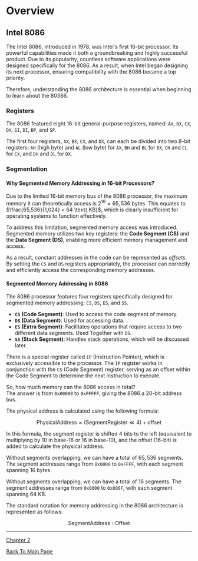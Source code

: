 # Overview

## Intel 8086

The Intel 8086, introduced in 1978, was Intel's first 16-bit processor. 
Its powerful capabilities made it both a groundbreaking and highly successful product. 
Due to its popularity, countless software applications were designed specifically 
for the 8086. As a result, when Intel began designing its next processor, 
ensuring compatibility with the 8086 became a top priority.

Therefore, understanding the 8086 architecture is essential when
beginning to learn about the 80386.

### Registers
The 8086 featured eight 16-bit general-purpose registers, named:
`AX`, `BX`, `CX`, `DX`, `SI`, `DI`, `BP`, and `SP`.

The first four registers, `AX`, `BX`, `CX`, and `DX`, can each be divided into two 8-bit registers:
`AH` (high byte) and `AL` (low byte) for `AX`,
`BH` and `BL` for `BX`,
`CH` and `CL` for `CX`,
and `DH` and `DL` for `DX`.

### Segmentation

#### Why Segmented Memory Addressing in 16-bit Processors?

Due to the limited 16-bit memory bus of the 8086 processor,
the maximum memory it can theoretically access is $2^{16} = 65,536 \text{ bytes}$. 
This equates to $\frac{65,536}{1,024} = 64 \text{ KB}$,
which is clearly insufficient for operating systems to function effectively.

To address this limitation, segmented memory access was introduced.
Segmented memory utilizes two key registers:
the **Code Segment (CS)** and the **Data Segment (DS)**,
enabling more efficient memory management and access.

As a result, constant addresses in the code can be represented as *offsets*.
By setting the `CS` and `DS` registers appropriately, the processor can correctly
and efficiently access the corresponding memory addresses.

#### Segmented Memory Addressing in 8086

The 8086 processor features four registers specifically designed for
segmented memory addressing: `CS`, `DS`, `ES`, and `SS`.

- **`CS` (Code Segment)**: Used to access the code segment of memory.
- **`DS` (Data Segment)**: Used for accessing data.
- **`ES` (Extra Segment)**: Facilitates operations that require access to two different data segments.
                            Used Together with `DS`.
- **`SS` (Stack Segment)**: Handles stack operations, which will be discussed later.

There is a special register called `IP` (Instruction Pointer),
which is exclusively accessible to the processor.
The `IP` register works in conjunction with the `CS` (Code Segment) register,
serving as an offset within the Code Segment to determine the next instruction to execute.

So, how much memory can the 8086 access in total?  
The answer is from `0x00000` to `0xFFFFF`, giving the 8086 a 20-bit address bus.

The physical address is calculated using the following formula:

$$\text{PhysicalAddress} = (\text{SegmentRegister} \ll 4) + \text{offset}$$

In this formula, the segment register is shifted 4 bits to the left 
(equivalent to multiplying by 10 in base-16 or 16 in base-10), 
and the offset (16-bit) is added to calculate the physical address.

Without segments overlapping, we can have a total of $65,536$ segments.
The segment addresses range from `0x0000` to `0xFFFF`,
with each segment spanning $16 \text{ bytes}$.

Without segments overlapping, we can have a total of $16$ segments.
The segment addresses range from `0x0000` to `0x000F`,
with each segment spanning $64 \text{ KB}$.

The standard notation for memory addressing in the 8086 architecture is
represented as follows:

$$\text{SegmentAddress}:\text{Offset}$$

---

[Chapter 2](assembly_and_nasm.md)

[Back To Main Page](../README.md)
